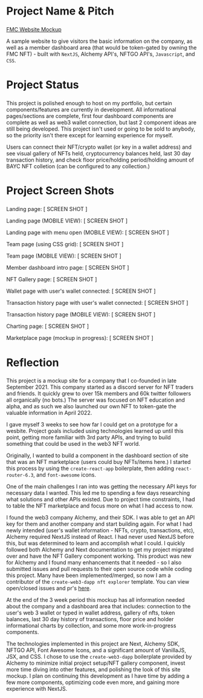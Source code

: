# Project Name & Pitch

###

[FMC Website Mockup](http://fmc.scottxbrown.com)


A sample website to give visitors the basic information on the company, as well as a member dashboard area (that would be token-gated by owning the FMC NFT) - built with `NextJS`, Alchemy API's, NFTGO API's, `Javascript`, and `CSS`.

# Project Status

###

This project is polished enough to host on my portfolio, but certain components/features are currently in development. All informational pages/sections are complete, first four dashboard components are complete as well as web3 wallet connection, but last 2 component ideas are still being developed. This project isn't used or going to be sold to anybody, so the priority isn't there except for learning experience for myself.

Users can connect their NFT/crypto wallet (or key in a wallet address) and see visual gallery of NFTs held, cryptocurrency balances held, last 30 day transaction history, and check floor price/holding period/holding amount of BAYC NFT colletion (can be configured to any collection.) 

# Project Screen Shots

###

Landing page:
[ SCREEN SHOT ]

Landing page (MOBILE VIEW):
[ SCREEN SHOT ]

Landing page with menu open (MOBILE VIEW):
[ SCREEN SHOT ]

Team page (using CSS grid):
[ SCREEN SHOT ]

Team page (MOBILE VIEW):
[ SCREEN SHOT ]

Member dashboard intro page:
[ SCREEN SHOT ]

NFT Gallery page:
[ SCREEN SHOT ]

Wallet page with user's wallet connected:
[ SCREEN SHOT ]

Transaction history page with user's wallet connected:
[ SCREEN SHOT ]

Transaction history page (MOBILE VIEW):
[ SCREEN SHOT ]

Charting page:
[ SCREEN SHOT ]

Marketplace page (mockup in progress):
[ SCREEN SHOT ]

# Reflection

###

This project is a mockup site for a company that I co-founded in late September 2021. This company started as a discord server for NFT traders and friends. It quickly grew to over 15k members and 60k twitter followers all organically (no bots.) The server was focused on NFT education and alpha, and as such we also launched our own NFT to token-gate the valuable information in April 2022. 

I gave myself 3 weeks to see how far I could get on a prototype for a wesbite. Project goals included using technologies learned up until this point, getting more familiar with 3rd party APIs, and trying to build something that could be used in the web3 NFT world.

Originally, I wanted to build a component in the dashboard section of site that was an NFT marketplace (users could buy NFTs/items here.) I started this process by using the `create-react-app` boilerplate, then adding `react-router-6.3`, and `font-awesome` icons.

One of the main challenges I ran into was getting the necessary API keys for necessary data I wanted. This led me to spending a few days researching what solutions and other APIs existed. Due to project time constraints, I had to table the NFT marketplace and focus more on what I had access to now.

I found the web3 company Alchemy, and their SDK. I was able to get an API key for them and another company and start building again. For what I had newly intended (user's wallet information - NFTs, crypto, transactions, etc), Alchemy required NextJS instead of React. I had never used NextJS before this, but was determined to learn and accomplish what I could. I quickly followed both Alchemy and Next documentation to get my project migrated over and have the NFT Gallery component working. This product was new for Alchemy and I found many enhancements that it needed - so I also submitted issues and pull requests to their open source code while coding this project. Many have been implemented/merged, so now I am a contributor of the `create-web3-dapp nft explorer` template. You can view open/closed issues and pr's [here](https://github.com/alchemyplatform/cw3d-nft-explorer).

At the end of the 3 week period this mockup has all information needed about the company and a dashboard area that includes: connection to the user's web 3 wallet or typed in wallet address, gallery of nfts, token balances, last 30 day history of transactions, floor price and holder informational charts by collection, and some more work-in-progress components.

The technologies implemented in this project are Next, Alchemy SDK, NFTGO API, Font Awesome Icons, and a significant amount of VanillaJS, JSX, and CSS. I chose to use the `create-web3-dapp` boilerplate provided by Alchemy to minimize initial project setup/NFT gallery component, invest more time diving into other features, and polishing the look of this site mockup. I plan on continuing this development as I have time by adding a few more components, optimizing code even more, and gaining more experience with NextJS.